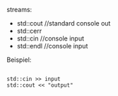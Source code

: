 streams: 
 - std::cout  //standard console out
 - std::cerr
 - std::cin   //console input
 - std::endl   //console input

Beispiel:
```

std::cin >> input
std::cout << "output"
```
